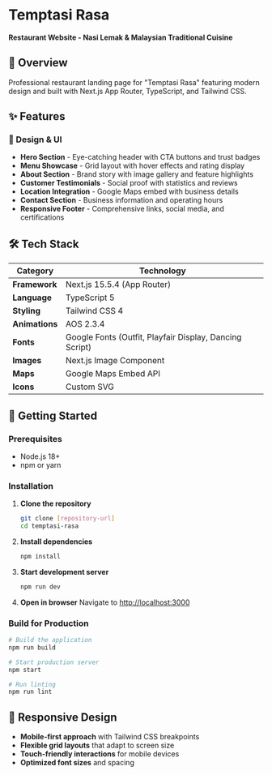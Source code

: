 # Temptasi Rasa

**Restaurant Website - Nasi Lemak & Malaysian Traditional Cuisine**

## 🌟 Overview

Professional restaurant landing page for "Temptasi Rasa" featuring modern design and built with Next.js App Router, TypeScript, and Tailwind CSS.

## ✨ Features

### 🎨 Design & UI

- **Hero Section** - Eye-catching header with CTA buttons and trust badges
- **Menu Showcase** - Grid layout with hover effects and rating display
- **About Section** - Brand story with image gallery and feature highlights
- **Customer Testimonials** - Social proof with statistics and reviews
- **Location Integration** - Google Maps embed with business details
- **Contact Section** - Business information and operating hours
- **Responsive Footer** - Comprehensive links, social media, and certifications

## 🛠️ Tech Stack

| Category       | Technology                                              |
| -------------- | ------------------------------------------------------- |
| **Framework**  | Next.js 15.5.4 (App Router)                             |
| **Language**   | TypeScript 5                                            |
| **Styling**    | Tailwind CSS 4                                          |
| **Animations** | AOS 2.3.4                                               |
| **Fonts**      | Google Fonts (Outfit, Playfair Display, Dancing Script) |
| **Images**     | Next.js Image Component                                 |
| **Maps**       | Google Maps Embed API                                   |
| **Icons**      | Custom SVG                                              |

## 🚀 Getting Started

### Prerequisites

- Node.js 18+
- npm or yarn

### Installation

1. **Clone the repository**

   ```bash
   git clone [repository-url]
   cd temptasi-rasa
   ```

2. **Install dependencies**

   ```bash
   npm install
   ```

3. **Start development server**

   ```bash
   npm run dev
   ```

4. **Open in browser**
   Navigate to [http://localhost:3000](http://localhost:3000)

### Build for Production

```bash
# Build the application
npm run build

# Start production server
npm start

# Run linting
npm run lint
```

## 📱 Responsive Design

- **Mobile-first approach** with Tailwind CSS breakpoints
- **Flexible grid layouts** that adapt to screen size
- **Touch-friendly interactions** for mobile devices
- **Optimized font sizes** and spacing
